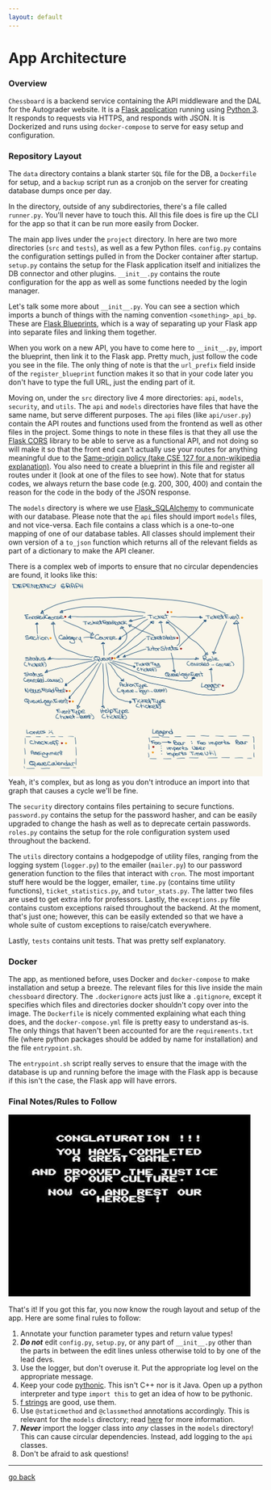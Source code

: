 ```yaml
---
layout: default
---
```

# App Architecture

### Overview
`Chessboard` is a backend service containing the API middleware and the DAL for the Autograder website.
It is a <a href="https://flask.palletsprojects.com/en/1.1.x/" target="_blank">Flask application</a> running using
<a href="https://docs.python.org/3/index.html" target="_blank">Python 3</a>. It responds to requests via HTTPS, and responds with JSON. It is Dockerized and runs using `docker-compose`
to serve for easy setup and configuration.

### Repository Layout
The `data` directory contains a blank starter `SQL` file for the DB, a `Dockerfile` for setup, and a `backup` script run
as a cronjob on the server for creating database dumps once per day.

In the directory, outside of any subdirectories, there's a file called `runner.py`. You'll never have to touch this. All this
file does is fire up the CLI for the app so that it can be run more easily from Docker.

The main app lives under the `project` directory. In here are two more directories (`src` and `tests`), as well as a few Python
files. `config.py` contains the configuration settings pulled in from the Docker container after startup. `setup.py` contains the setup
for the Flask application itself and initializes the DB connector and other plugins. `__init__.py` contains the route configuration
for the app as well as some functions needed by the login manager.

Let's talk some more about `__init__.py`. You can see a section which imports a bunch of things with the naming convention `<something>_api_bp`. These are <a href="https://flask.palletsprojects.com/en/1.1.x/blueprints/#blueprints" target="_blank">Flask Blueprints</a>, which is a way of separating up your Flask app into separate files and linking them together.

When you work on a new API, you have to come here to `__init__.py`, import the blueprint, then link it to the Flask app. Pretty much,
just follow the code you see in the file. The only thing of note is that the `url_prefix` field inside of the `register_blueprint` function
makes it so that in your code later you don't have to type the full URL, just the ending part of it.

Moving on, under the `src` directory live 4 more directories: `api`, `models`, `security`, and `utils`. The `api` and `models` directories have files that have the same name, but serve different purposes. The `api` files (like `api/user.py`) contain the API routes and functions
used from the frontend as well as other files in the project. Some things to note in these files is that they all use the
<a href="https://flask-cors.readthedocs.io/en/latest/" target="_blank">Flask CORS</a> library to be able to serve as a functional API,
and not doing so will make it so that the front end can't actually use your routes for anything meaningful due to the <a href="https://en.wikipedia.org/wiki/Same-origin_policy" target="_blank">Same-origin policy (take CSE 127 for a non-wikipedia explanation)</a>. You also
need to create a blueprint in this file and register all routes under it (look at one of the files to see how). Note that for status codes,
we always return the base code (e.g. 200, 300, 400) and contain the reason for the code in the body of the JSON response.

The `models` directory is where we use <a href="https://flask-sqlalchemy.palletsprojects.com/en/2.x/" target="_blank">Flask_SQLAlchemy</a> to
communicate with our database. Please note that the `api` files should import `models` files, and not vice-versa. Each file contains a class
which is a one-to-one mapping of one of our database tables. All classes should implement their own version of a `to_json` function which
returns all of the relevant fields as part of a dictionary to make the API cleaner.

There is a complex web of imports to ensure that no circular dependencies are found, it looks like this:
![very ugly](photos/dependency_graph.jpg)
Yeah, it's complex, but as long as you don't introduce an import into that graph that causes a cycle we'll be fine.


The `security` directory contains files pertaining to secure functions. `password.py` contains the setup for the password hasher, and
can be easily upgraded to change the hash as well as to deprecate certain passwords. `roles.py` contains the setup for the role configuration
system used throughout the backend.


The `utils` directory contains a hodgepodge of utility files, ranging from the logging system (`logger.py`) to the emailer (`mailer.py`) to our password generation function to the files that interact with `cron`. The most important stuff here would be the logger, emailer, `time.py` (contains time utility functions), `ticket_statistics.py`, and `tutor_stats.py`. The latter two files are used to get extra info for professors. Lastly, the `exceptions.py` file contains custom exceptions raised throughout the backend. At the moment, that's just one; however, this can be easily extended so that we have a whole suite of custom exceptions to raise/catch everywhere.

Lastly, `tests` contains unit tests. That was pretty self explanatory.

### Docker
The app, as mentioned before, uses Docker and `docker-compose` to make installation and setup a breeze. The relevant files
for this live inside the main `chessboard` directory. The `.dockerignore` acts just like a `.gitignore`, except it specifies which
files and directories docker shouldn't copy over into the image. The `Dockerfile` is nicely commented explaining what each thing
does, and the `docker-compose.yml` file is pretty easy to understand as-is. The only things that haven't been accounted for are the
`requirements.txt` file (where python packages should be added by name for installation) and the file `entrypoint.sh`.

The `entrypoint.sh` script really serves to ensure that the image with the database is up and running before the image with the Flask
app is because if this isn't the case, the Flask app will have errors.

### Final Notes/Rules to Follow
![conglaturation](photos/conglaturation.jpeg)

That's it! If you got this far, you now know the rough layout and setup of the app.
Here are some final rules to follow:

1. Annotate your function parameter types and return value types!
2. _**Do not**_ edit `config.py`, `setup.py`, or any part of `__init__.py` other than the parts in between the edit lines unless otherwise told to by one of the lead devs.
3. Use the logger, but don't overuse it. Put the appropriate log level on the appropriate message.
4. Keep your code <a href="https://hub.packtpub.com/write-python-code-or-pythonic-code/" target="_blank">pythonic</a>. This isn't C++ nor is it Java. Open up a python interpreter and type `import this` to get an idea of how to be pythonic.
5. <a href="https://realpython.com/python-f-strings/" target="_blank">f strings</a> are good, use them.
6. Use `@staticmethod` and `@classmethod` annotations accordingly. This is relevant for the `models` directory; read <a href="https://stackabuse.com/pythons-classmethod-and-staticmethod-explained/" target="_blank"> here</a> for more information.
7. _**Never**_ import the logger class into _any_ classes in the `models` directory! This can cause circular dependencies. Instead, add logging to the `api` classes.
8. Don't be afraid to ask questions!

---
[go back](/chessboard)

